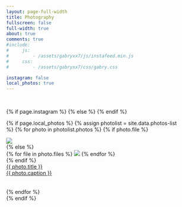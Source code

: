 ```yaml
---
layout: page-full-width
title: Photography
fullscreen: false
full-width: true
about: true
comments: true
#include:
#     js:
#         - /assets/gabryxx7/js/instafeed.min.js
#     css: 
#         - /assets/gabryxx7/css/gabry.css 

instagram: false
local_photos: true
---
```


 <div class="columns">
    <div id="instafeed">
    <hy-img data-ignore>
        <span class="loading" slot="loading">
            <span class="icon-cog"></span>
        </span>
        <br/>
    </hy-img>


{% if page.instagram %}
    <script type="text/javascript">
        // $("#instafeed").attr("test","ciao");
        var feed = new Instafeed({
            target: 'instafeed',
            get: 'user',
            sortBy: 'most-recent',
            resolution: 'standard_resolution',
            userId: '{{ site.instagram.user_id }}',
            accessToken: '{{ site.instagram.access_token }}',
            clientId: '{{ site.instagram.client_id }}',
            limit: '100',
            template: {% raw %}"<article class='photo-card'> <div class='photo-card-img img'><img data-ignore src='{{image}}' loading='lazy'></img></div><a href='{{link}}' class='no-hover no-print-link photo-card-caption'><div class='img-title'>  </div> <div class='img-descr'> {{caption}} </div> </a></article>"{% endraw %},
            success: function(response){
                $("#instafeed hy-img").remove();
                console.log("Instafeed.js response", response);
            }
        });
        feed.run();
    </script>
{% else %}
    <script type="text/javascript">
        $("#instafeed hy-img").remove();
    </script>
{% endif %}

{% if page.local_photos %}
    {% assign photolist = site.data.photos-list %}
    {% for photo in photolist.photos %}
        {% if photo.file %}
            <article class='photo-card'>
                <div class='photo-card-img img'>
                    <img data-ignore src='{{ photolist.preview_folder }}{{ photo.file }}' loading='lazy'/>
                </div>
        {% else %}  
            <article class='photo-card multiple'>
                <div class='photo-card-img img'>
                {% for file in photo.files %}
                    <img data-ignore src='{{ photolist.preview_folder }}{{ file }}' loading='lazy' style="width: {{ 100 | minus: photo.files.size | divided_by: photo.files.size }}%"/>
                {% endfor %}    
                </div>
        {% endif %}
        <a href='{{ photo.url }}' class='no-hover no-print-link photo-card-caption'>
            <div class='img-title'> {{ photo.title }}</div>
            <div class='img-descr'> {{ photo.caption }} </div>
        </a>     
    </article>  
    {% endfor %}    
{% endif %}
    </div>
</div>
